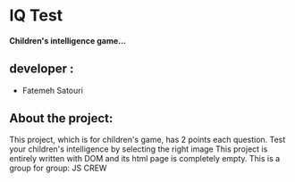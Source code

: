 # IQ Test


#### Children's intelligence game...


## developer :

- Fatemeh Satouri

## About the project:
This project, which is for children's game, has 2 points each question.
Test your children's intelligence by selecting the right image
This project is entirely written with DOM and its html page is completely empty.
This is a group for group: JS CREW
